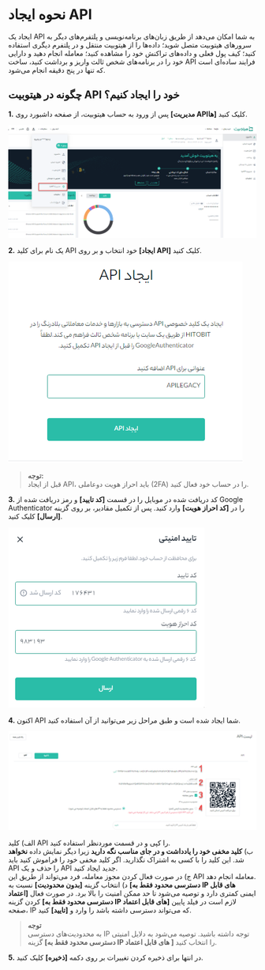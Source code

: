 # نحوه ایجاد API

ایجاد یک API به شما امکان می‌دهد از طریق زبان‌های برنامه‌نویسی و پلتفرم‌های دیگر به سرورهای هیتوبیت متصل شوید؛ داده‌ها را از هیتوبیت منتقل و در پلتفرم دیگری استفاده کنید؛ کیف پول فعلی و داده‌های تراکنش خود را مشاهده کنید؛ معامله انجام دهید و دارایی خود را در برنامه‌های شخص ثالث واریز و برداشت کنید، ساخت API فرایند ساده‌ای است که تنها در پنج دقیقه انجام می‌شود.

## چگونه در هیتوبیت API خود را ایجاد کنیم؟

**1.**	پس از ورود به حساب هیتوبیت، از صفحه داشبورد روی **[مدیریت APIها]** کلیک کنید.

![photo](./Images/How-to-Create-API5.png)


**2.**	یک نام برای کلید API خود انتخاب و بر روی **[ایجاد API]** کلیک کنید.

![photo](./Images/How-to-Create-API1.png)

> **توجه:** <br>قبل از ایجاد  API، باید احراز هویت دوعاملی (2FA) را در حساب خود فعال کنید.

**3.**	کد دریافت شده در موبایل را در قسمت **[کد تایید]** و رمز دریافت شده از Google Authenticator را در **[کد احراز هویت]** وارد کنید. پس از تکمیل مقادیر، بر روی گزینه **[ارسال]** کلیک کنید.

![photo](./Images/How-to-Create-API2.png)

**4.**	اکنون API شما ایجاد شده است و طبق مراحل زیر می‌توانید از آن استفاده کنید.

![photo](./Images/How-to-Create-API4.png)

الف) کلید API را کپی و در قسمت موردنظر استفاده کنید.<br>
ب) **کلید مخفی خود را یادداشت و در جای مناسب نگه دارید** زیرا دیگر نمایش  داده **نخواهد** شد. این کلید را با کسی به اشتراک نگذارید. اگر کلید مخفی خود را فراموش کنید باید API را حذف و یک API جدید ایجاد کنید.<br>
ج) در صورت فعال کردن مجوز معامله، فرد می‌تواند از طریق این API معامله انجام دهد.<br>
د) انتخاب گزینه **[بدون محدودیت]** نسبت به **[دسترسی محدود فقط به IP های قابل اعتماد]** ایمنی کمتری دارد و توصیه می‌شود تا حد ممکن امنیت را بالا برد. در صورت فعال کردن گزینه  **[دسترسی محدود فقط به IP های قابل اعتماد]** لازم است در فیلد پایین صفحه، IP که می‌تواند دسترسی داشته باشد را وارد و **[تایید]** کنید.      



> **توجه** <br>
 به محدودیت‌های دسترسی IP توجه داشته باشید. توصیه می‌شود به دلایل امنیتی گزینه **[دسترسی محدود فقط به IP های قابل اعتماد
 ]** را انتخاب کنید.

**5.** در انتها برای ذخیره کردن تغییرات بر روی دکمه **[ذخیره]** کلیک کنید. 
